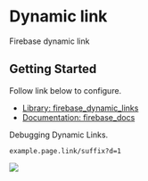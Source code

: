 # Dynamic link

Firebase dynamic link

## Getting Started

Follow link below to configure.

- [Library: firebase_dynamic_links](https://pub.dev/packages/firebase_dynamic_links)
- [Documentation: firebase_docs](https://firebase.flutter.dev/docs/dynamic-links/receive/)

Debugging Dynamic Links.

```example.page.link/suffix?d=1```

<img src="https://firebase.google.com/static/docs/dynamic-links/images/preview-page.png"/>